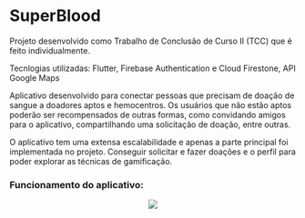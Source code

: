 # SuperBlood

Projeto desenvolvido como Trabalho de Conclusão de Curso II (TCC) que é feito individualmente.

Tecnlogias utilizadas: Flutter, Firebase Authentication e Cloud Firestone, API Google Maps

Aplicativo desenvolvido para conectar pessoas que precisam de doação de sangue a doadores aptos e hemocentros. Os usuários que não estão aptos poderão ser recompensados de outras formas, como convidando amigos para o aplicativo, compartilhando uma solicitação de doação, entre outras. 

O aplicativo tem uma extensa escalabilidade e apenas a parte principal foi implementada no projeto. Conseguir solicitar e fazer doações e o perfil para poder explorar as técnicas de gamificação.

### Funcionamento do aplicativo:

<p align="center">
  <img src="superblood.gif">
</p>

